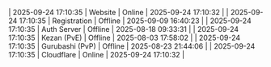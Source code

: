 | 2025-09-24 17:10:35 | Website | Online | 2025-09-24 17:10:32 |
| 2025-09-24 17:10:35 | Registration | Offline | 2025-09-09 16:40:23 |
| 2025-09-24 17:10:35 | Auth Server | Offline | 2025-08-18 09:33:31 |
| 2025-09-24 17:10:35 | Kezan (PvE) | Offline | 2025-08-03 17:58:02 |
| 2025-09-24 17:10:35 | Gurubashi (PvP) | Offline | 2025-08-23 21:44:06 |
| 2025-09-24 17:10:35 | Cloudflare | Online | 2025-09-24 17:10:32 |
